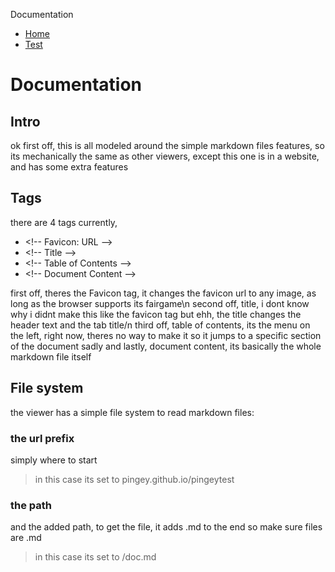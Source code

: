 <!-- Favicon: https://pingey.neocities.org/jinx.jpg -->
<!-- Title -->
Documentation
<!-- Table of Contents -->
- [Home](#)
- [Test](#/README)

<!-- Document Content -->

# Documentation

## Intro
ok first off, this is all modeled around the simple markdown files features, so its mechanically the same as other viewers, except this one is in a website, and has some extra features

## Tags
there are 4 tags currently,
- \<!\-\- Favicon: URL \-\-\>
- \<!\-\- Title \-\-\>
- \<!\-\- Table of Contents \-\-\>
- \<!\-\- Document Content \-\-\>

first off, theres the Favicon tag, it changes the favicon url to any image, as long as the browser supports its fairgame\n
second off, title, i dont know why i didnt make this like the favicon tag but ehh, the title changes the header text and the tab title/n
third off, table of contents, its the menu on the left, right now, theres no way to make it so it jumps to a specific section of the document sadly
and lastly, document content, its basically the whole markdown file itself

## File system
the viewer has a simple file system to read markdown files:
### the url prefix
simply where to start 
> in this case its set to pingey.github.io/pingeytest
### the path
and the added path, to get the file, it adds .md to the end so make sure files are .md
> in this case its set to /doc.md

